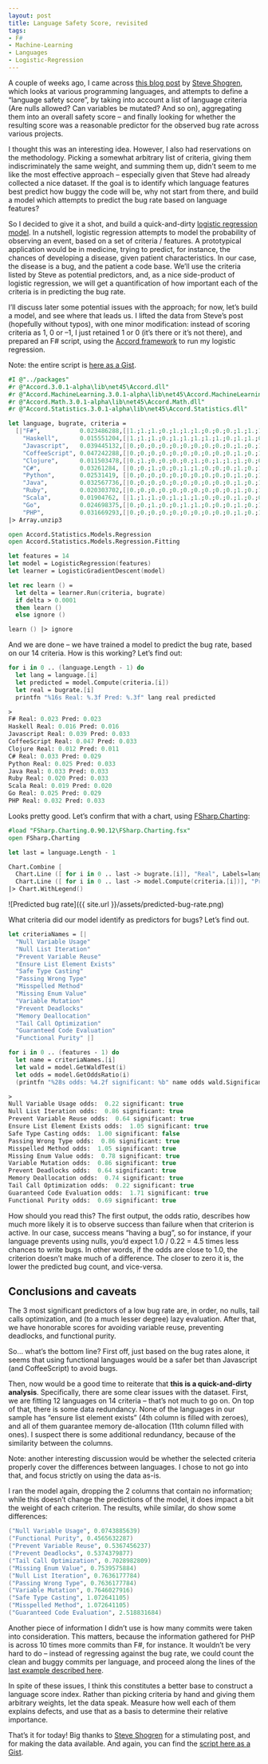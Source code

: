 ```yaml
---
layout: post
title: Language Safety Score, revisited
tags:
- F#
- Machine-Learning
- Languages
- Logistic-Regression
---
```


A couple of weeks ago, I came across [this blog post][1] by [Steve Shogren](https://twitter.com/steveshogren), which looks at various programming languages, and attempts to define a “language safety score”, by taking into account a list of language criteria (Are nulls allowed? Can variables be mutated? And so on), aggregating them into an overall safety score – and finally looking for whether the resulting score was a reasonable predictor for the observed bug rate across various projects.

I thought this was an interesting idea. However, I also had reservations on the methodology. Picking a somewhat arbitrary list of criteria, giving them indiscriminately the same weight, and summing them up, didn’t seem to me like the most effective approach – especially given that Steve had already collected a nice dataset. If the goal is to identify which language features best predict how buggy the code will be, why not start from there, and build a model which attempts to predict the bug rate based on language features?

So I decided to give it a shot, and build a quick-and-dirty [logistic regression model][2]. In a nutshell, logistic regression attempts to model the probability of observing an event, based on a set of criteria / features. A prototypical application would be in medicine, trying to predict, for instance, the chances of developing a disease, given patient characteristics. In our case, the disease is a bug, and the patient a code base. We’ll use the criteria listed by Steve as potential predictors, and, as a nice side-product of logistic regression, we will get a quantification of how important each of the criteria is in predicting the bug rate.

I’ll discuss later some potential issues with the approach; for now, let’s build a model, and see where that leads us. I lifted the data from Steve’s post (hopefully without typos), with one minor modification: instead of scoring criteria as 1, 0 or –1, I just retained 1 or 0 (it’s there or it’s not there), and prepared an F# script, using the [Accord framework][3] to run my logistic regression.

Note: the entire script is [here as a Gist][4].

``` fsharp
#I @"../packages"
#r @"Accord.3.0.1-alpha\lib\net45\Accord.dll"
#r @"Accord.MachineLearning.3.0.1-alpha\lib\net45\Accord.MachineLearning.dll"
#r @"Accord.Math.3.0.1-alpha\lib\net45\Accord.Math.dll"
#r @"Accord.Statistics.3.0.1-alpha\lib\net45\Accord.Statistics.dll"

let language, bugrate, criteria =
  [|"F#",           0.023486288,[|1.;1.;1.;0.;1.;1.;1.;0.;0.;0.;1.;1.;1.;0.|]
    "Haskell",      0.015551204,[|1.;1.;1.;0.;1.;1.;1.;1.;1.;0.;1.;1.;0.;1.|]
    "Javascript",   0.039445132,[|0.;0.;0.;0.;0.;0.;0.;0.;0.;0.;1.;0.;1.;0.|]
    "CoffeeScript", 0.047242288,[|0.;0.;0.;0.;0.;0.;0.;0.;0.;0.;1.;0.;1.;0.|]
    "Clojure",      0.011503478,[|0.;1.;0.;0.;0.;0.;1.;0.;1.;1.;1.;0.;0.;0.|]
    "C#",           0.03261284, [|0.;0.;1.;0.;0.;1.;1.;0.;0.;0.;1.;0.;1.;0.|]
    "Python",       0.02531419, [|0.;0.;0.;0.;0.;0.;0.;0.;0.;0.;1.;0.;1.;0.|]
    "Java",         0.032567736,[|0.;0.;0.;0.;0.;0.;0.;0.;0.;0.;1.;0.;1.;0.|]
    "Ruby",         0.020303702,[|0.;0.;0.;0.;0.;0.;0.;0.;0.;0.;1.;0.;1.;0.|]
    "Scala",        0.01904762, [|1.;1.;1.;0.;1.;1.;1.;0.;0.;0.;1.;0.;0.;0.|]
    "Go",           0.024698375,[|0.;0.;1.;0.;0.;1.;1.;0.;0.;0.;1.;0.;1.;0.|]
    "PHP",          0.031669293,[|0.;0.;0.;0.;0.;0.;0.;0.;0.;0.;1.;0.;1.;0.|] |]
|> Array.unzip3

open Accord.Statistics.Models.Regression
open Accord.Statistics.Models.Regression.Fitting

let features = 14
let model = LogisticRegression(features)
let learner = LogisticGradientDescent(model)

let rec learn () =
  let delta = learner.Run(criteria, bugrate)
  if delta > 0.0001
  then learn ()
  else ignore ()

learn () |> ignore
```

And we are done – we have trained a model to predict the bug rate, based on our 14 criteria. How is this working? Let’s find out:

``` fsharp
for i in 0 .. (language.Length - 1) do   
  let lang = language.[i]
  let predicted = model.Compute(criteria.[i])
  let real = bugrate.[i]
  printfn "%16s Real: %.3f Pred: %.3f" lang real predicted

>
F# Real: 0.023 Pred: 0.023
Haskell Real: 0.016 Pred: 0.016
Javascript Real: 0.039 Pred: 0.033
CoffeeScript Real: 0.047 Pred: 0.033
Clojure Real: 0.012 Pred: 0.011
C# Real: 0.033 Pred: 0.029
Python Real: 0.025 Pred: 0.033
Java Real: 0.033 Pred: 0.033
Ruby Real: 0.020 Pred: 0.033
Scala Real: 0.019 Pred: 0.020
Go Real: 0.025 Pred: 0.029
PHP Real: 0.032 Pred: 0.033
```

Looks pretty good. Let’s confirm that with a chart, using [FSharp.Charting][5]:

``` fsharp
#load "FSharp.Charting.0.90.12\FSharp.Charting.fsx"
open FSharp.Charting

let last = language.Length - 1

Chart.Combine [
  Chart.Line ([ for i in 0 .. last -> bugrate.[i]], "Real", Labels=language)
  Chart.Line ([ for i in 0 .. last -> model.Compute(criteria.[i])], "Pred") ]
|> Chart.WithLegend()
```

![Predicted bug rate]({{ site.url }}/assets/predicted-bug-rate.png)

What criteria did our model identify as predictors for bugs? Let’s find out.

``` fsharp
let criteriaNames = [|
  "Null Variable Usage"
  "Null List Iteration"
  "Prevent Variable Reuse"
  "Ensure List Element Exists"
  "Safe Type Casting"
  "Passing Wrong Type"
  "Misspelled Method"
  "Missing Enum Value"
  "Variable Mutation"
  "Prevent Deadlocks"
  "Memory Deallocation"
  "Tail Call Optimization"
  "Guaranteed Code Evaluation"
  "Functional Purity" |]   

for i in 0 .. (features - 1) do
  let name = criteriaNames.[i]
  let wald = model.GetWaldTest(i)
  let odds = model.GetOddsRatio(i)
  (printfn "%28s odds: %4.2f significant: %b" name odds wald.Significant)

>
Null Variable Usage odds:  0.22 significant: true
Null List Iteration odds:  0.86 significant: true
Prevent Variable Reuse odds:  0.64 significant: true
Ensure List Element Exists odds:  1.05 significant: true
Safe Type Casting odds:  1.00 significant: false
Passing Wrong Type odds:  0.86 significant: true
Misspelled Method odds:  1.05 significant: true
Missing Enum Value odds:  0.78 significant: true
Variable Mutation odds:  0.86 significant: true
Prevent Deadlocks odds:  0.64 significant: true
Memory Deallocation odds:  0.74 significant: true
Tail Call Optimization odds:  0.22 significant: true
Guaranteed Code Evaluation odds:  1.71 significant: true
Functional Purity odds:  0.69 significant: true
```

How should you read this? The first output, the odds ratio, describes how much more likely it is to observe success than failure when that criterion is active. In our case, success means “having a bug”, so for instance, if your language prevents using nulls, you’d expect 1.0 / 0.22 = 4.5 times less chances to write bugs. In other words, if the odds are close to 1.0, the criterion doesn’t make much of a difference. The closer to zero it is, the lower the predicted bug count, and vice-versa.

## Conclusions and caveats

The 3 most significant predictors of a low bug rate are, in order, no nulls, tail calls optimization, and (to a much lesser degree) lazy evaluation. After that, we have honorable scores for avoiding variable reuse, preventing deadlocks, and functional purity.

So… what’s the bottom line? First off, just based on the bug rates alone, it seems that using functional languages would be a safer bet than Javascript (and CoffeeScript) to avoid bugs.

Then, now would be a good time to reiterate that **this is a quick-and-dirty analysis**. Specifically, there are some clear issues with the dataset. First, we are fitting 12 languages on 14 criteria – that’s not much to go on. On top of that, there is some data redundancy. None of the languages in our sample has “ensure list element exists” (4th column is filled with zeroes), and all of them guarantee memory de-allocation (11th column filled with ones). I suspect there is some additional redundancy, because of the similarity between the columns.

Note: another interesting discussion would be whether the selected criteria properly cover the differences between languages. I chose to not go into that, and focus strictly on using the data as-is.

I ran the model again, dropping the 2 columns that contain no information; while this doesn’t change the predictions of the model, it does impact a bit the weight of each criterion. The results, while similar, do show some differences:

``` fsharp
("Null Variable Usage", 0.0743885639)
("Functional Purity", 0.4565632287)
("Prevent Variable Reuse", 0.5367456237)
("Prevent Deadlocks", 0.5374379877)
("Tail Call Optimization", 0.7028982809)
("Missing Enum Value", 0.7539575884)
("Null List Iteration", 0.7636177784)
("Passing Wrong Type", 0.7636177784)
("Variable Mutation", 0.7646027916)
("Safe Type Casting", 1.072641105)
("Misspelled Method", 1.072641105)
("Guaranteed Code Evaluation", 2.518831684)
```

Another piece of information I didn’t use is how many commits were taken into consideration. This matters, because the information gathered for PHP is across 10 times more commits than F#, for instance. It wouldn’t be very hard to do – instead of regressing against the bug rate, we could count the clean and buggy commits per language, and proceed along the lines of the [last example described here](http://accord-framework.net/docs/html/T_Accord_Statistics_Analysis_LogisticRegressionAnalysis.htm).

In spite of these issues, I think this constitutes a better base to construct a language score index. Rather than picking criteria by hand and giving them arbitrary weights, let the data speak. Measure how well each of them explains defects, and use that as a basis to determine their relative importance.

That’s it for today! Big thanks to [Steve Shogren](https://twitter.com/steveshogren) for a stimulating post, and for making the data available. And again, you can find the [script here as a Gist][4].

[1]: http://deliberate-software.com/safety-rank-part-2
[2]: https://en.wikipedia.org/wiki/Logistic_regression
[3]: http://accord-framework.net/
[4]: https://gist.github.com/mathias-brandewinder/798388f1e130d152c05d
[5]: http://fslab.org/FSharp.Charting/
